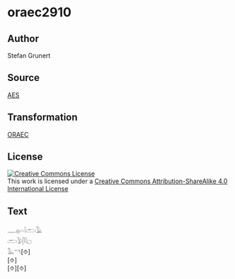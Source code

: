 # oraec2910

## Author

Stefan Grunert

## Source

[AES](https://github.com/simondschweitzer/aes)

## Transformation

[ORAEC](https://oraec.github.io/)

## License

<a rel="license" href="http://creativecommons.org/licenses/by-sa/4.0/"><img alt="Creative Commons License" style="border-width:0" src="https://i.creativecommons.org/l/by-sa/4.0/88x31.png" /></a><br />This work is licensed under a <a rel="license" href="http://creativecommons.org/licenses/by-sa/4.0/">Creative Commons Attribution-ShareAlike 4.0 International License</a>

## Text

𓊃𓐍𓏏𓇋𓂧𓄿<br>
𓂧𓅱𓋴𓇋𓐎<br>
𓅓𓎔[⯑]<br>
[⯑]<br>
[⯑][⯑]<br>
